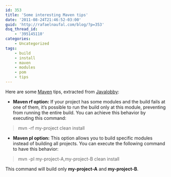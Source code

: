 ```yaml
---
id: 353
title: 'Some interesting Maven tips'
date: '2011-08-24T21:46:52-03:00'
guid: 'http://rafaelnaufal.com/blog/?p=353'
dsq_thread_id:
    - '395145110'
categories:
    - Uncategorized
tags:
    - build
    - install
    - maven
    - modules
    - pom
    - tips
---
```


Here are some [Maven](http://maven.apache.org/) tips, extracted from [Javalobby](http://java.dzone.com/articles/5-maven-tips):

- **Maven rf option:** If your project has some modules and the build fails at one of them, it’s possible to run the build only at this module, preventing from running the entire build. You can achieve this behavior by executing this command:
> mvn -rf my-project clean install

- **Maven pl option:** This option allows you to build specific modules instead of building all projects. You can execute the following command to have this behavior:
> mvn -pl my-project-A,my-project-B clean install

This command will build only **my-project-A** and **my-project-B**.